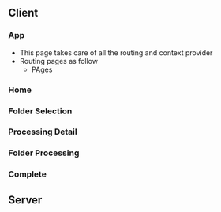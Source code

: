 ## Client

### App

- This page takes care of all the routing and context provider 
- Routing pages as follow
    - PAges


### Home


### Folder Selection


### Processing Detail

### Folder Processing

### Complete


## Server

